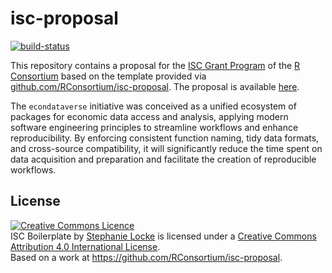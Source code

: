 # isc-proposal

[![build-status](https://github.com/christophscheuch/isc-proposal-econdataverse/actions/workflows/publish-proposal.yaml/badge.svg)](https://github.com/christophscheuch/isc-proposal-econdataverse/actions/workflows/publish-proposal.yaml)

This repository contains a proposal for the [ISC Grant Program](https://r-consortium.org/all-projects/callforproposals.html) of the [R Consortium](https://www.r-consortium.org) based on the template provided via [github.com/RConsortium/isc-proposal](https://github.com/RConsortium/isc-proposal). The proposal is available [here](https://christophscheuch.github.io/isc-proposal-econdataverse/).

The `econdataverse` initiative was conceived as a unified ecosystem of packages for economic data access and analysis, applying modern software engineering principles to streamline workflows and enhance reproducibility. By enforcing consistent function naming, tidy data formats, and cross-source compatibility, it will significantly reduce the time spent on data acquisition and preparation and facilitate the creation of reproducible workflows.

## License

<a rel="license" href="http://creativecommons.org/licenses/by/4.0/"><img alt="Creative Commons Licence" style="border-width:0" src="https://i.creativecommons.org/l/by/4.0/88x31.png" /></a><br /><span xmlns:dct="http://purl.org/dc/terms/" property="dct:title">ISC Boilerplate</span> by <a xmlns:cc="http://creativecommons.org/ns#" href="https://github.com/stephlocke" property="cc:attributionName" rel="cc:attributionURL">Stephanie Locke</a> is licensed under a <a rel="license" href="http://creativecommons.org/licenses/by/4.0/">Creative Commons Attribution 4.0 International License</a>.<br />Based on a work at <a xmlns:dct="http://purl.org/dc/terms/" href="https://github.com/RConsortium/isc-proposal" rel="dct:source">https://github.com/RConsortium/isc-proposal</a>.
